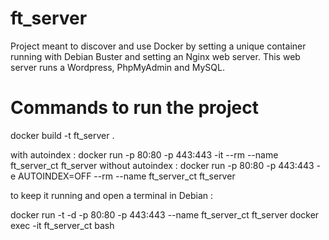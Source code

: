# ft_server

Project meant to discover and use Docker by setting a unique container running with Debian Buster and setting an Nginx web server. This web server runs a Wordpress, PhpMyAdmin and MySQL.

# Commands to run the project

docker build -t ft_server .

with autoindex :
docker run -p 80:80 -p 443:443 -it --rm --name ft_server_ct ft_server
without autoindex :
docker run -p 80:80 -p 443:443 -e AUTOINDEX=OFF --rm --name ft_server_ct ft_server

to keep it running and open a terminal in Debian :

docker run -t -d -p 80:80 -p 443:443 --name ft_server_ct ft_server
docker exec -it ft_server_ct bash
